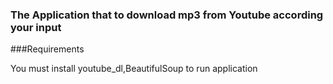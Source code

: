 ### The Application that to download mp3 from Youtube according your input 

###Requirements

You must install youtube_dl,BeautifulSoup to run application
